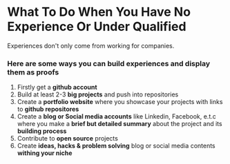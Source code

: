 # What To Do When You Have No Experience Or Under Qualified

Experiences don't only come from working for companies. 

### Here are some ways you can build experiences and display them as proofs

1. Firstly get a **github account**
2. Build at least 2-3 **big projects** and push into repositories
3. Create a **portfolio website** where you showcase your projects with links to **github repositores**
4. Create a **blog or Social media accounts** like Linkedin, Facebook, e.t.c where you make a **brief but detailed summary** about the project and its **building process**
5. Contribute to **open source** projects
6. Create **ideas, hacks & problem solving** blog or social media contents **withing your niche**